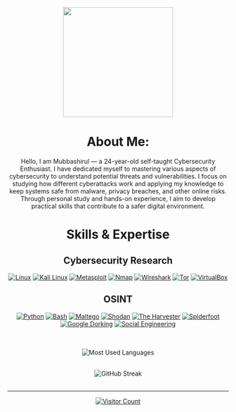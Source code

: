 <div align="center">
  <img height="250" src="https://i.giphy.com/media/v1.Y2lkPTc5MGI3NjExOHRqNnRxNGdiaDNlMGZlaTdkZnJna3E2Z2JhN2hncTZwbTI5NXk1NSZlcD12MV9pbnRlcm5hbF9naWZfYnlfaWQmY3Q9Zw/W3klTgJuKy5vymEoe7/giphy.gif" />
  
  #  About Me:
Hello, I am Mubbashirul — a 24-year-old self-taught Cybersecurity Enthusiast. I have dedicated myself to mastering various aspects of cybersecurity to understand potential threats and vulnerabilities. I focus on studying how different cyberattacks work and applying my knowledge to keep systems safe from malware, privacy breaches, and other online risks. Through personal study and hands-on experience, I aim to develop practical skills that contribute to a safer digital environment.



# Skills & Expertise

## Cybersecurity Research
[![Linux](https://img.shields.io/badge/-Linux-%23000000?style=for-the-badge&labelColor=black&logo=linux&logoColor=white)](https://www.linux.org)
[![Kali Linux](https://img.shields.io/badge/-Kali_Linux-%233D8DA8?style=for-the-badge&labelColor=black&logo=kali-linux&logoColor=white)](https://www.kali.org)
[![Metasploit](https://img.shields.io/badge/-Metasploit-%230E62A4?style=for-the-badge&labelColor=black&logo=metasploit&logoColor=white)](https://www.metasploit.com)
[![Nmap](https://img.shields.io/badge/-Nmap-%23F65D5D?style=for-the-badge&labelColor=black&logo=nmap&logoColor=white)](https://nmap.org)
[![Wireshark](https://img.shields.io/badge/-Wireshark-%233DA5E8?style=for-the-badge&labelColor=black&logo=wireshark&logoColor=white)](https://www.wireshark.org)
[![Tor](https://img.shields.io/badge/-Tor-%23003399?style=for-the-badge&labelColor=black&logo=tor-project&logoColor=white)](https://www.torproject.org)
[![VirtualBox](https://img.shields.io/badge/-VirtualBox-%23A65E2E?style=for-the-badge&labelColor=black&logo=virtualbox&logoColor=white)](https://www.virtualbox.org)

## OSINT
[![Python](https://img.shields.io/badge/-Python-%233573B5?style=for-the-badge&labelColor=black&logo=python&logoColor=white)](https://www.python.org)
[![Bash](https://img.shields.io/badge/-Bash-%234EAA25?style=for-the-badge&labelColor=black&logo=gnu-bash&logoColor=white)](https://www.gnu.org/software/bash/)
[![Maltego](https://img.shields.io/badge/-Maltego-%23A6340B?style=for-the-badge&labelColor=black&logo=maltego&logoColor=white)](https://www.paterva.com)
[![Shodan](https://img.shields.io/badge/-Shodan-%230E2B8A?style=for-the-badge&labelColor=black&logo=shodan&logoColor=white)](https://www.shodan.io)
[![The Harvester](https://img.shields.io/badge/-The_Harvester-%23E0523E?style=for-the-badge&labelColor=black&logo=the-harvester&logoColor=white)](https://github.com/laramies/theHarvester)
[![Spiderfoot](https://img.shields.io/badge/-Spiderfoot-%238A2BE2?style=for-the-badge&labelColor=black&logo=spiderfoot&logoColor=white)](https://www.spiderfoot.net)
[![Google Dorking](https://img.shields.io/badge/-Google_Dorking-%234D88E1?style=for-the-badge&labelColor=black)](https://www.google.com)
[![Social Engineering](https://img.shields.io/badge/-Social_Engineering-%23FFA07A?style=for-the-badge&labelColor=black)](https://www.social-engineer.org)







 
  <br/><br/>
  <img src="https://github-readme-stats.vercel.app/api/top-langs/?username=mubbashirulislam&theme=dark&hide_border=false&layout=compact" alt="Most Used Languages"/>
   <br/><br/>
  
  
  <img src="https://github-readme-streak-stats.herokuapp.com/?user=mubbashirulislam&theme=dark&hide_border=false" alt="GitHub Streak"/>
  <br/><br/>

  
  ---
  <a href="https://visitcount.itsvg.in"><img src="https://visitcount.itsvg.in/api?id=mubbashirulislam&icon=0&color=0" alt="Visitor Count"/></a>
</div>
